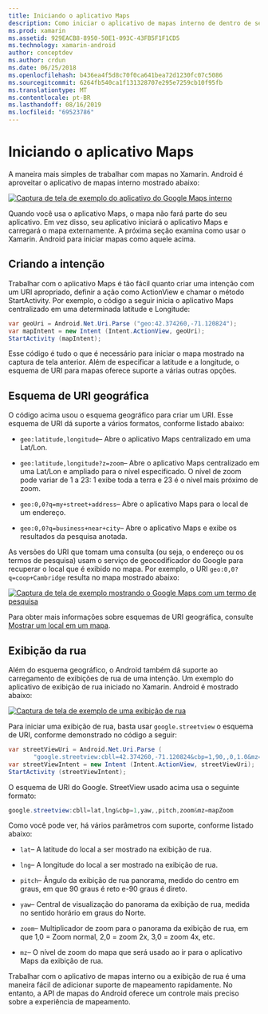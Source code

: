 ```yaml
---
title: Iniciando o aplicativo Maps
description: Como iniciar o aplicativo de mapas interno de dentro de seu aplicativo Xamarin. Android.
ms.prod: xamarin
ms.assetid: 929EACB8-8950-50E1-093C-43FB5F1F1CD5
ms.technology: xamarin-android
author: conceptdev
ms.author: crdun
ms.date: 06/25/2018
ms.openlocfilehash: b436ea4f5d8c70f0ca641bea72d1230fc07c5086
ms.sourcegitcommit: 6264fb540ca1f131328707e295e7259cb10f95fb
ms.translationtype: MT
ms.contentlocale: pt-BR
ms.lasthandoff: 08/16/2019
ms.locfileid: "69523786"
---
```

# <a name="launching-the-maps-application"></a>Iniciando o aplicativo Maps

A maneira mais simples de trabalhar com mapas no Xamarin. Android é aproveitar o aplicativo de mapas interno mostrado abaixo:

[![Captura de tela de exemplo do aplicativo do Google Maps interno](maps-application-images/01-mapsapplication.png)](maps-application-images/01-mapsapplication.png#lightbox)

Quando você usa o aplicativo Maps, o mapa não fará parte do seu aplicativo. Em vez disso, seu aplicativo iniciará o aplicativo Maps e carregará o mapa externamente. A próxima seção examina como usar o Xamarin. Android para iniciar mapas como aquele acima.


## <a name="creating-the-intent"></a>Criando a intenção

Trabalhar com o aplicativo Maps é tão fácil quanto criar uma intenção com um URI apropriado, definir a ação como ActionView e chamar o método StartActivity. Por exemplo, o código a seguir inicia o aplicativo Maps centralizado em uma determinada latitude e Longitude:

```csharp
var geoUri = Android.Net.Uri.Parse ("geo:42.374260,-71.120824");
var mapIntent = new Intent (Intent.ActionView, geoUri);
StartActivity (mapIntent);
```

Esse código é tudo o que é necessário para iniciar o mapa mostrado na captura de tela anterior. Além de especificar a latitude e a longitude, o esquema de URI para mapas oferece suporte a várias outras opções.


## <a name="geo-uri-scheme"></a>Esquema de URI geográfica

O código acima usou o esquema geográfico para criar um URI. Esse esquema de URI dá suporte a vários formatos, conforme listado abaixo:

- `geo:latitude,longitude`&ndash; Abre o aplicativo Maps centralizado em uma Lat/Lon. 

- `geo:latitude,longitude?z=zoom`&ndash; Abre o aplicativo Maps centralizado em uma Lat/Lon e ampliado para o nível especificado. O nível de zoom pode variar de 1 a 23: 1 exibe toda a terra e 23 é o nível mais próximo de zoom.

- `geo:0,0?q=my+street+address`&ndash; Abre o aplicativo Maps para o local de um endereço. 

- `geo:0,0?q=business+near+city`&ndash; Abre o aplicativo Maps e exibe os resultados da pesquisa anotada. 


As versões do URI que tomam uma consulta (ou seja, o endereço ou os termos de pesquisa) usam o serviço de geocodificador do Google para recuperar o local que é exibido no mapa. Por exemplo, o URI `geo:0,0?q=coop+Cambridge` resulta no mapa mostrado abaixo:

[![Captura de tela de exemplo mostrando o Google Maps com um termo de pesquisa](maps-application-images/02-mapsearch.png)](maps-application-images/02-mapsearch.png#lightbox)



Para obter mais informações sobre esquemas de URI geográfica, consulte [Mostrar um local em um mapa](https://developer.android.com/guide/components/intents-common.html#Maps).


## <a name="street-view"></a>Exibição da rua

Além do esquema geográfico, o Android também dá suporte ao carregamento de exibições de rua de uma intenção. Um exemplo do aplicativo de exibição de rua iniciado no Xamarin. Android é mostrado abaixo:

[![Captura de tela de exemplo de uma exibição de rua](maps-application-images/03-streetview.png)](maps-application-images/03-streetview.png#lightbox)

Para iniciar uma exibição de rua, basta usar `google.streetview` o esquema de URI, conforme demonstrado no código a seguir:

```csharp
var streetViewUri = Android.Net.Uri.Parse (
       "google.streetview:cbll=42.374260,-71.120824&cbp=1,90,,0,1.0&mz=20");  
var streetViewIntent = new Intent (Intent.ActionView, streetViewUri);  
StartActivity (streetViewIntent);
```

O esquema de URI do Google. StreetView usado acima usa o seguinte formato:

```csharp
google.streetview:cbll=lat,lng&cbp=1,yaw,,pitch,zoom&mz=mapZoom
```

Como você pode ver, há vários parâmetros com suporte, conforme listado abaixo:

- `lat`&ndash; A latitude do local a ser mostrado na exibição de rua.

- `lng`&ndash; A longitude do local a ser mostrado na exibição de rua.

- `pitch`&ndash; Ângulo da exibição de rua panorama, medido do centro em graus, em que 90 graus é reto e-90 graus é direto.

- `yaw`&ndash; Central de visualização do panorama da exibição de rua, medida no sentido horário em graus do Norte.

- `zoom`&ndash; Multiplicador de zoom para o panorama da exibição de rua, em que 1,0 = Zoom normal, 2,0 = zoom 2x, 3,0 = zoom 4x, etc.

- `mz`&ndash; O nível de zoom do mapa que será usado ao ir para o aplicativo Maps da exibição de rua.


Trabalhar com o aplicativo de mapas interno ou a exibição de rua é uma maneira fácil de adicionar suporte de mapeamento rapidamente. No entanto, a API de mapas do Android oferece um controle mais preciso sobre a experiência de mapeamento.
